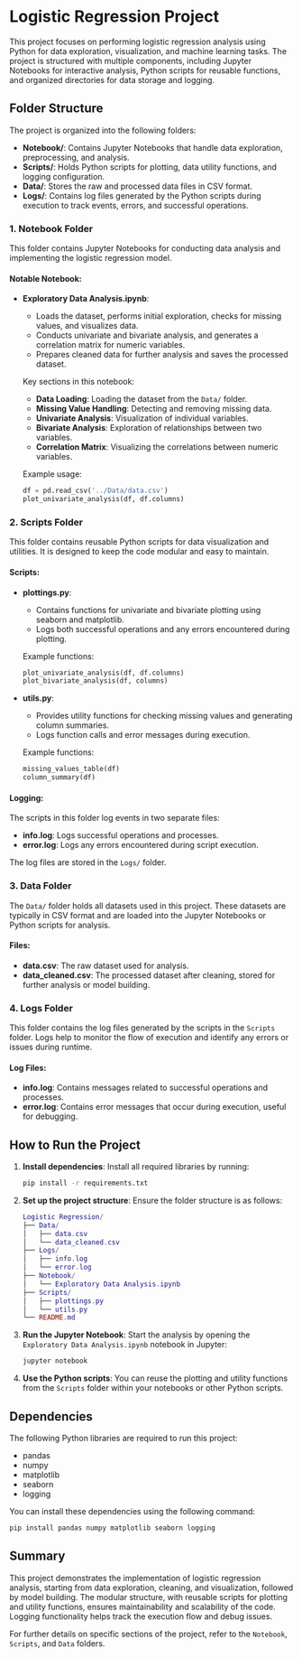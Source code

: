 # Logistic Regression Project
This project focuses on performing logistic regression analysis using Python for data exploration, visualization, and machine learning tasks. The project is structured with multiple components, including Jupyter Notebooks for interactive analysis, Python scripts for reusable functions, and organized directories for data storage and logging.

## Folder Structure

The project is organized into the following folders:

- **Notebook/**: Contains Jupyter Notebooks that handle data exploration, preprocessing, and analysis.
- **Scripts/**: Holds Python scripts for plotting, data utility functions, and logging configuration.
- **Data/**: Stores the raw and processed data files in CSV format.
- **Logs/**: Contains log files generated by the Python scripts during execution to track events, errors, and successful operations.

### 1. Notebook Folder

This folder contains Jupyter Notebooks for conducting data analysis and implementing the logistic regression model.

#### Notable Notebook:
- **Exploratory Data Analysis.ipynb**: 
    - Loads the dataset, performs initial exploration, checks for missing values, and visualizes data. 
    - Conducts univariate and bivariate analysis, and generates a correlation matrix for numeric variables.
    - Prepares cleaned data for further analysis and saves the processed dataset.

    Key sections in this notebook:
    - **Data Loading**: Loading the dataset from the `Data/` folder.
    - **Missing Value Handling**: Detecting and removing missing data.
    - **Univariate Analysis**: Visualization of individual variables.
    - **Bivariate Analysis**: Exploration of relationships between two variables.
    - **Correlation Matrix**: Visualizing the correlations between numeric variables.

    Example usage:
    ```python
    df = pd.read_csv('../Data/data.csv')
    plot_univariate_analysis(df, df.columns)
    ```

### 2. Scripts Folder

This folder contains reusable Python scripts for data visualization and utilities. It is designed to keep the code modular and easy to maintain.

#### Scripts:
- **plottings.py**:
    - Contains functions for univariate and bivariate plotting using seaborn and matplotlib.
    - Logs both successful operations and any errors encountered during plotting.

    Example functions:
    ```python
    plot_univariate_analysis(df, df.columns)
    plot_bivariate_analysis(df, columns)
    ```

- **utils.py**:
    - Provides utility functions for checking missing values and generating column summaries.
    - Logs function calls and error messages during execution.

    Example functions:
    ```python
    missing_values_table(df)
    column_summary(df)
    ```

#### Logging:
The scripts in this folder log events in two separate files:
- **info.log**: Logs successful operations and processes.
- **error.log**: Logs any errors encountered during script execution.

The log files are stored in the `Logs/` folder.

### 3. Data Folder

The `Data/` folder holds all datasets used in this project. These datasets are typically in CSV format and are loaded into the Jupyter Notebooks or Python scripts for analysis.

#### Files:
- **data.csv**: The raw dataset used for analysis.
- **data_cleaned.csv**: The processed dataset after cleaning, stored for further analysis or model building.

### 4. Logs Folder

This folder contains the log files generated by the scripts in the `Scripts` folder. Logs help to monitor the flow of execution and identify any errors or issues during runtime.

#### Log Files:
- **info.log**: Contains messages related to successful operations and processes.
- **error.log**: Contains error messages that occur during execution, useful for debugging.

## How to Run the Project

1. **Install dependencies**: Install all required libraries by running:
     ```bash
     pip install -r requirements.txt
     ```

2. **Set up the project structure**: Ensure the folder structure is as follows:
     ```lua
     Logistic Regression/
     ├── Data/
     │   ├── data.csv
     │   └── data_cleaned.csv
     ├── Logs/
     │   ├── info.log
     │   └── error.log
     ├── Notebook/
     │   └── Exploratory Data Analysis.ipynb
     ├── Scripts/
     │   ├── plottings.py
     │   └── utils.py
     └── README.md
     ```

3. **Run the Jupyter Notebook**: Start the analysis by opening the `Exploratory Data Analysis.ipynb` notebook in Jupyter:
     ```bash
     jupyter notebook
     ```

4. **Use the Python scripts**: You can reuse the plotting and utility functions from the `Scripts` folder within your notebooks or other Python scripts.

## Dependencies

The following Python libraries are required to run this project:
- pandas
- numpy
- matplotlib
- seaborn
- logging

You can install these dependencies using the following command:
```bash
pip install pandas numpy matplotlib seaborn logging
```

## Summary

This project demonstrates the implementation of logistic regression analysis, starting from data exploration, cleaning, and visualization, followed by model building. The modular structure, with reusable scripts for plotting and utility functions, ensures maintainability and scalability of the code. Logging functionality helps track the execution flow and debug issues.

For further details on specific sections of the project, refer to the `Notebook`, `Scripts`, and `Data` folders.
